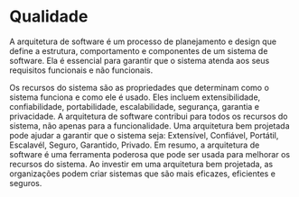 # Qualidade

A arquitetura de software é um processo de planejamento e design que define a estrutura, comportamento e componentes de um sistema de software. Ela é essencial para garantir que o sistema atenda aos seus requisitos funcionais e não funcionais.

Os recursos do sistema são as propriedades que determinam como o sistema funciona e como ele é usado. Eles incluem extensibilidade, confiabilidade, portabilidade, escalabilidade, segurança, garantia e privacidade.
A arquitetura de software contribui para todos os recursos do sistema, não apenas para a funcionalidade.
Uma arquitetura bem projetada pode ajudar a garantir que o sistema seja: Extensível, Confiável, Portátil, Escalavél, Seguro, Garantido, Privado.
Em resumo, a arquitetura de software é uma ferramenta poderosa que pode ser usada para melhorar os recursos do sistema. Ao investir em uma arquitetura bem projetada, as organizações podem criar sistemas que são mais eficazes, eficientes e seguros.
